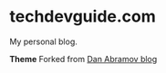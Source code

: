 # techdevguide.com

My personal blog. 

**Theme**
Forked from [Dan Abramov blog](https://github.com/gaearon/overreacted.io)
